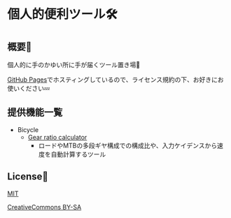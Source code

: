 # 個人的便利ツール🛠️

## 概要🤔
個人的に手のかゆい所に手が届くツール置き場🔧

[GitHub Pages](https://ennacx.github.io/benri/)でホスティングしているので、ライセンス規約の下、お好きにお使いください💤<br>

## 提供機能一覧

* Bicycle
  * [Gear ratio calculator](https://ennacx.github.io/benri/bicycle/gear-ratio.html)
    * ロードやMTBの多段ギヤ構成での構成比や、入力ケイデンスから速度を自動計算するツール

## License🧐
[MIT](https://en.wikipedia.org/wiki/MIT_License)

[CreativeCommons BY-SA](https://creativecommons.org/licenses/by-sa/4.0/)
